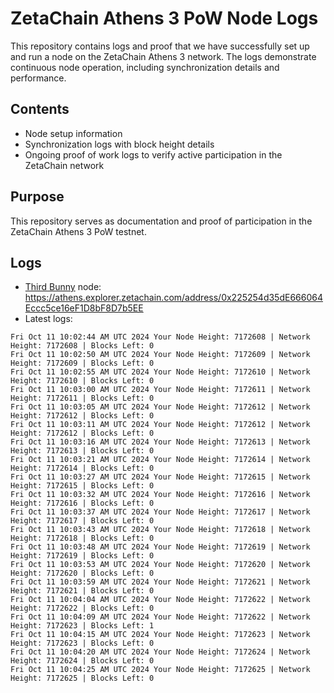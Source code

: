 # ZetaChain Athens 3 PoW Node Logs
This repository contains logs and proof that we have successfully set up and run a node on the ZetaChain Athens 3 network. The logs demonstrate continuous node operation, including synchronization details and performance.

## Contents
- Node setup information
- Synchronization logs with block height details
- Ongoing proof of work logs to verify active participation in the ZetaChain network

## Purpose
This repository serves as documentation and proof of participation in the ZetaChain Athens 3 PoW testnet.

## Logs

- [Third Bunny](https://thirdbunny.xyz/) node: https://athens.explorer.zetachain.com/address/0x225254d35dE666064Eccc5ce16eF1D8bF8D7b5EE
- Latest logs:
```
Fri Oct 11 10:02:44 AM UTC 2024 Your Node Height: 7172608 | Network Height: 7172608 | Blocks Left: 0
Fri Oct 11 10:02:50 AM UTC 2024 Your Node Height: 7172609 | Network Height: 7172609 | Blocks Left: 0
Fri Oct 11 10:02:55 AM UTC 2024 Your Node Height: 7172610 | Network Height: 7172610 | Blocks Left: 0
Fri Oct 11 10:03:00 AM UTC 2024 Your Node Height: 7172611 | Network Height: 7172611 | Blocks Left: 0
Fri Oct 11 10:03:05 AM UTC 2024 Your Node Height: 7172612 | Network Height: 7172612 | Blocks Left: 0
Fri Oct 11 10:03:11 AM UTC 2024 Your Node Height: 7172612 | Network Height: 7172612 | Blocks Left: 0
Fri Oct 11 10:03:16 AM UTC 2024 Your Node Height: 7172613 | Network Height: 7172613 | Blocks Left: 0
Fri Oct 11 10:03:21 AM UTC 2024 Your Node Height: 7172614 | Network Height: 7172614 | Blocks Left: 0
Fri Oct 11 10:03:27 AM UTC 2024 Your Node Height: 7172615 | Network Height: 7172615 | Blocks Left: 0
Fri Oct 11 10:03:32 AM UTC 2024 Your Node Height: 7172616 | Network Height: 7172616 | Blocks Left: 0
Fri Oct 11 10:03:37 AM UTC 2024 Your Node Height: 7172617 | Network Height: 7172617 | Blocks Left: 0
Fri Oct 11 10:03:43 AM UTC 2024 Your Node Height: 7172618 | Network Height: 7172618 | Blocks Left: 0
Fri Oct 11 10:03:48 AM UTC 2024 Your Node Height: 7172619 | Network Height: 7172619 | Blocks Left: 0
Fri Oct 11 10:03:53 AM UTC 2024 Your Node Height: 7172620 | Network Height: 7172620 | Blocks Left: 0
Fri Oct 11 10:03:59 AM UTC 2024 Your Node Height: 7172621 | Network Height: 7172621 | Blocks Left: 0
Fri Oct 11 10:04:04 AM UTC 2024 Your Node Height: 7172622 | Network Height: 7172622 | Blocks Left: 0
Fri Oct 11 10:04:09 AM UTC 2024 Your Node Height: 7172622 | Network Height: 7172623 | Blocks Left: 1
Fri Oct 11 10:04:15 AM UTC 2024 Your Node Height: 7172623 | Network Height: 7172623 | Blocks Left: 0
Fri Oct 11 10:04:20 AM UTC 2024 Your Node Height: 7172624 | Network Height: 7172624 | Blocks Left: 0
Fri Oct 11 10:04:25 AM UTC 2024 Your Node Height: 7172625 | Network Height: 7172625 | Blocks Left: 0
```
